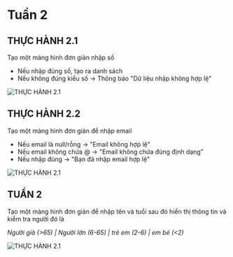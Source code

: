 # Tuần 2

## THỰC HÀNH 2.1
Tạo một màng hình đơn giản nhập số 
- Nếu nhập đúng số, tạo ra danh sách
- Nếu không đúng kiểu số -> Thông báo "Dữ liệu nhập không hợp lệ"

![THỰC HÀNH 2.1](TH2_1.png)

## THỰC HÀNH 2.2
Tạo một màng hình đơn giản để nhập email
- Nếu email là null/rỗng -> "Email không hợp lệ"
- Nếu email không chứa @ -> "Email không chứa đúng định dạng"
- Nếu nhập đúng -> "Bạn đã nhập email hợp lệ"

![THỰC HÀNH 2.1](TH2_2.png)

## TUẦN 2
Tạo một màng hình đơn giản để nhập tên và tuổi
sau đó hiển thị thông tin và kiểm tra người đó là

*Người già (>65) | Người lớn (6-65) | trẻ em (2-6) | em bé (<2)*

![THỰC HÀNH 2.1](TUAN2.png)